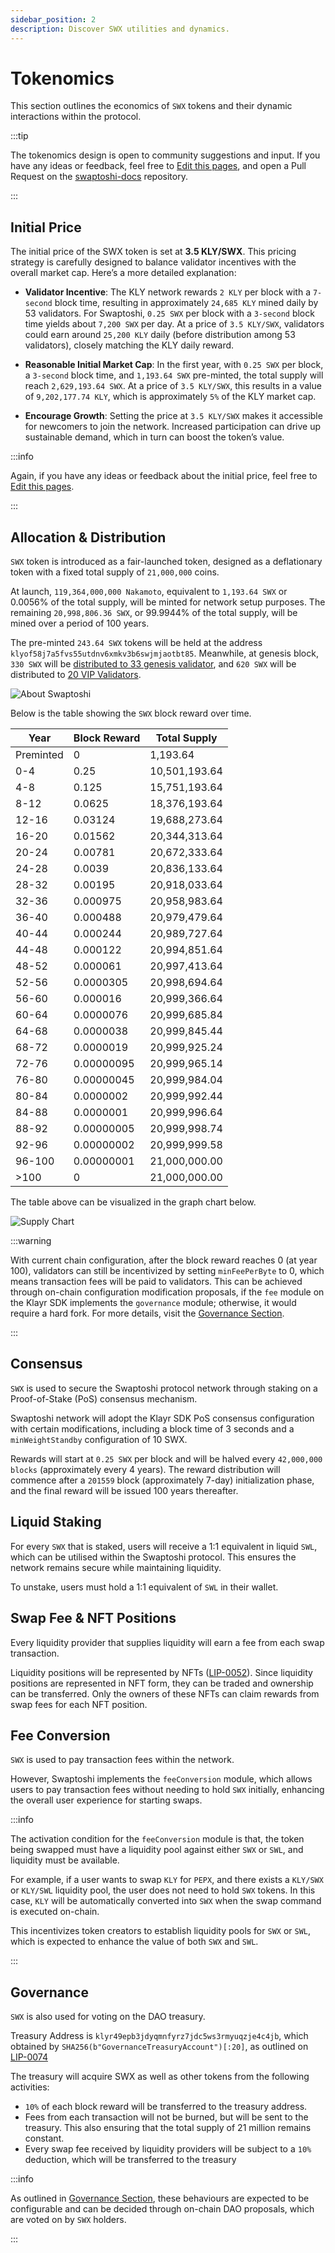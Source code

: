 ```yaml
---
sidebar_position: 2
description: Discover SWX utilities and dynamics.
---
```


# Tokenomics

This section outlines the economics of `SWX` tokens and their dynamic interactions within the protocol.

:::tip

The tokenomics design is open to community suggestions and input. If you have any ideas or feedback, feel free to [Edit this pages](https://github.com/swaptoshi/swaptoshi-docs/edit/main/content/introduction/tokenomics.md), and open a Pull Request on the [swaptoshi-docs](https://github.com/swaptoshi/swaptoshi-docs) repository.

:::

## Initial Price

The initial price of the SWX token is set at **3.5 KLY/SWX**. This pricing strategy is carefully designed to balance validator incentives with the overall market cap. Here’s a more detailed explanation:

- **Validator Incentive**: The KLY network rewards `2 KLY` per block with a `7-second` block time, resulting in approximately `24,685 KLY` mined daily by 53 validators. For Swaptoshi, `0.25 SWX` per block with a `3-second` block time yields about `7,200 SWX` per day. At a price of `3.5 KLY/SWX`, validators could earn around `25,200 KLY` daily (before distribution among 53 validators), closely matching the KLY daily reward.

- **Reasonable Initial Market Cap**: In the first year, with `0.25 SWX` per block, a `3-second` block time, and `1,193.64 SWX` pre-minted, the total supply will reach `2,629,193.64 SWX`. At a price of `3.5 KLY/SWX`, this results in a value of `9,202,177.74 KLY`, which is approximately `5%` of the KLY market cap.

- **Encourage Growth**: Setting the price at `3.5 KLY/SWX` makes it accessible for newcomers to join the network. Increased participation can drive up sustainable demand, which in turn can boost the token’s value.

:::info

Again, if you have any ideas or feedback about the initial price, feel free to [Edit this pages](https://github.com/swaptoshi/swaptoshi-docs/edit/main/content/introduction/tokenomics.md).

:::

## Allocation & Distribution

`SWX` token is introduced as a fair-launched token, designed as a deflationary token with a fixed total supply of `21,000,000` coins.

At launch, `119,364,000,000 Nakamoto`, equivalent to `1,193.64 SWX` or 0.0056% of the total supply, will be minted for network setup purposes. The remaining `20,998,806.36 SWX`, or 99.9944% of the total supply, will be mined over a period of 100 years.

The pre-minted `243.64 SWX` tokens will be held at the address `klyof58j7a5fvs55utdnv6xmkv3b6swjmjaotbt85`. Meanwhile, at genesis block, `330 SWX` will be [distributed to 33 genesis validator](../launch/mainnet#️-network-setup-phase), and `620 SWX` will be distributed to [20 VIP Validators](../launch/vip).

![About Swaptoshi](./img/distribution-pie.png)

Below is the table showing the `SWX` block reward over time.

| Year      | Block Reward | Total Supply  |
| --------- | ------------ | ------------- |
| Preminted | 0            | 1,193.64      |
| 0-4       | 0.25         | 10,501,193.64 |
| 4-8       | 0.125        | 15,751,193.64 |
| 8-12      | 0.0625       | 18,376,193.64 |
| 12-16     | 0.03124      | 19,688,273.64 |
| 16-20     | 0.01562      | 20,344,313.64 |
| 20-24     | 0.00781      | 20,672,333.64 |
| 24-28     | 0.0039       | 20,836,133.64 |
| 28-32     | 0.00195      | 20,918,033.64 |
| 32-36     | 0.000975     | 20,958,983.64 |
| 36-40     | 0.000488     | 20,979,479.64 |
| 40-44     | 0.000244     | 20,989,727.64 |
| 44-48     | 0.000122     | 20,994,851.64 |
| 48-52     | 0.000061     | 20,997,413.64 |
| 52-56     | 0.0000305    | 20,998,694.64 |
| 56-60     | 0.000016     | 20,999,366.64 |
| 60-64     | 0.0000076    | 20,999,685.84 |
| 64-68     | 0.0000038    | 20,999,845.44 |
| 68-72     | 0.0000019    | 20,999,925.24 |
| 72-76     | 0.00000095   | 20,999,965.14 |
| 76-80     | 0.00000045   | 20,999,984.04 |
| 80-84     | 0.0000002    | 20,999,992.44 |
| 84-88     | 0.0000001    | 20,999,996.64 |
| 88-92     | 0.00000005   | 20,999,998.74 |
| 92-96     | 0.00000002   | 20,999,999.58 |
| 96-100    | 0.00000001   | 21,000,000.00 |
| >100      | 0            | 21,000,000.00 |

The table above can be visualized in the graph chart below.

![Supply Chart](./img/supply-chart.png)

:::warning

With current chain configuration, after the block reward reaches 0 (at year 100), validators can still be incentivized by setting `minFeePerByte` to 0, which means transaction fees will be paid to validators. This can be achieved through on-chain configuration modification proposals, if the `fee` module on the Klayr SDK implements the `governance` module; otherwise, it would require a hard fork. For more details, visit the [Governance Section](./governance.md).

:::

## Consensus

`SWX` is used to secure the Swaptoshi protocol network through staking on a Proof-of-Stake (PoS) consensus mechanism.

Swaptoshi network will adopt the Klayr SDK PoS consensus configuration with certain modifications, including a block time of 3 seconds and a `minWeightStandby` configuration of 10 SWX.

Rewards will start at `0.25 SWX` per block and will be halved every `42,000,000 blocks` (approximately every 4 years). The reward distribution will commence after a `201559` block (approximately 7-day) initialization phase, and the final reward will be issued 100 years thereafter.

## Liquid Staking

For every `SWX` that is staked, users will receive a 1:1 equivalent in liquid `SWL`, which can be utilised within the Swaptoshi protocol. This ensures the network remains secure while maintaining liquidity.

To unstake, users must hold a 1:1 equivalent of `SWL` in their wallet.

## Swap Fee & NFT Positions

Every liquidity provider that supplies liquidity will earn a fee from each swap transaction.

Liquidity positions will be represented by NFTs ([LIP-0052](https://github.com/klayrHQ/lips/blob/main/proposals/lip-0052.md)). Since liquidity positions are represented in NFT form, they can be traded and ownership can be transferred. Only the owners of these NFTs can claim rewards from swap fees for each NFT position.

## Fee Conversion

`SWX` is used to pay transaction fees within the network.

However, Swaptoshi implements the `feeConversion` module, which allows users to pay transaction fees without needing to hold `SWX` initially, enhancing the overall user experience for starting swaps.

:::info

The activation condition for the `feeConversion` module is that, the token being swapped must have a liquidity pool against either `SWX` or `SWL`, and liquidity must be available.

For example, if a user wants to swap `KLY` for `PEPX`, and there exists a `KLY/SWX` or `KLY/SWL` liquidity pool, the user does not need to hold `SWX` tokens. In this case, `KLY` will be automatically converted into `SWX` when the swap command is executed on-chain.

This incentivizes token creators to establish liquidity pools for `SWX` or `SWL`, which is expected to enhance the value of both `SWX` and `SWL`.

:::

## Governance

`SWX` is also used for voting on the DAO treasury.

Treasury Address is `klyr49epb3jdyqmnfyrz7jdc5ws3rmyuqzje4c4jb`, which obtained by `SHA256(b"GovernanceTreasuryAccount")[:20]`, as outlined on [LIP-0074](https://github.com/klayrHQ/lips/blob/main/proposals/lip-0074.md)

The treasury will acquire SWX as well as other tokens from the following activities:

- `10%` of each block reward will be transferred to the treasury address.
- Fees from each transaction will not be burned, but will be sent to the treasury. This also ensuring that the total supply of 21 million remains constant.
- Every swap fee received by liquidity providers will be subject to a `10%` deduction, which will be transferred to the treasury

:::info

As outlined in [Governance Section](./governance.md), these behaviours are expected to be configurable and can be decided through on-chain DAO proposals, which are voted on by `SWX` holders.

:::

